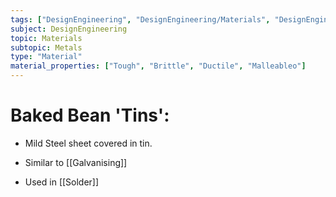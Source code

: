 ```yaml
---
tags: ["DesignEngineering", "DesignEngineering/Materials", "DesignEngineering/Materials/Metals", "DesignEngineering/Materials/Metals/Elements"]
subject: DesignEngineering
topic: Materials
subtopic: Metals
type: "Material"
material_properties: ["Tough", "Brittle", "Ductile", "Malleableo"]
---
```


# Baked Bean 'Tins':
 - Mild Steel sheet covered in tin.
 - Similar to [[Galvanising]]

- Used in [[Solder]]